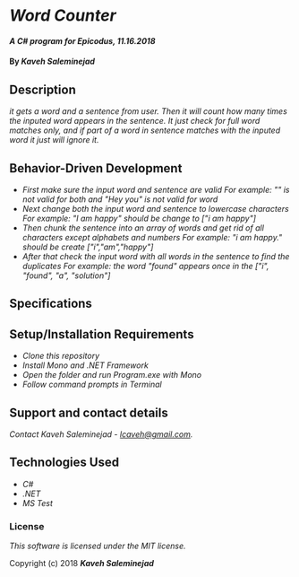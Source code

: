 # _Word Counter_

#### _A C# program for Epicodus, 11.16.2018_

#### By _**Kaveh Saleminejad**_

## Description

_it gets a word and a sentence from user. Then it will count how many times the inputed word appears in the sentence. It just check for full word matches only, and if part of a word in sentence matches with the inputed word it just will ignore it._

## Behavior-Driven Development

* _First make sure the input word and sentence are valid_
_For example: "" is not valid for both and "Hey you" is not valid for word_
* _Next change both the input word and sentence to lowercase characters_
_For example: "I am happy" should be change to  ["i am happy"]_
* _Then chunk the sentence into an array of words and get rid of all characters except alphabets and numbers_
_For example: "i am happy." should be create ["i","am","happy"]_
* _After that check the input word with all words in the sentence to find the duplicates_
_For example: the word "found" appears once in the ["i", "found", "a", "solution"]_

## Specifications



## Setup/Installation Requirements

* _Clone this repository_
* _Install Mono and .NET Framework_   
* _Open the folder and run Program.exe with Mono_
* _Follow command prompts in Terminal_

## Support and contact details

_Contact Kaveh Saleminejad - lcaveh@gmail.com._

## Technologies Used

* _C#_
* _.NET_
* _MS Test_

### License

*This software is licensed under the MIT license.*

Copyright (c) 2018 **_Kaveh Saleminejad_**
